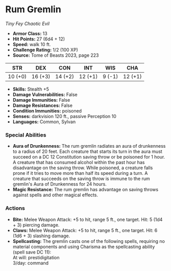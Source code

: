 # Rum Gremlin

*Tiny* *Fey* *Chaotic Evil*

- **Armor Class:** 13
- **Hit Points:** 27 (6d4 + 12)
- **Speed:** walk 10 ft.
- **Challenge Rating:** 1/2 (100 XP)
- **Source:** Tome of Beasts 2023, page 223

| STR | DEX | CON | INT | WIS | CHA |
| --- | --- | --- | --- | --- | --- |
| 10 (+0) | 16 (+3) | 14 (+2) | 12 (+1) | 9 (-1) | 12 (+1) |

- **Skills:** Stealth +5
- **Damage Vulnerabilities:** False
- **Damage Immunities:** False
- **Damage Resistances:** False
- **Condition Immunities:** poisoned
- **Senses:** darkvision 120 ft., passive Perception 10
- **Languages:** Common, Sylvan

### Special Abilities

- **Aura of Drunkenness:** The rum gremlin radiates an aura of drunkenness to a radius of 20 feet. Each creature that starts its turn in the aura must succeed on a DC 12 Constitution saving throw or be poisoned for 1 hour. A creature that has consumed alcohol within the past hour has disadvantage on the saving throw. While poisoned, a creature falls prone if it tries to move more than half its speed during a turn. A creature that succeeds on the saving throw is immune to the rum gremlin's Aura of Drunkenness for 24 hours.
- **Magic Resistance:** The rum gremlin has advantage on saving throws against spells and other magical effects.

### Actions

- **Bite:** Melee Weapon Attack: +5 to hit, range 5 ft., one target. Hit: 5 (1d4 + 3) piercing damage.
- **Claws:** Melee Weapon Attack: +5 to hit, range 5 ft., one target. Hit: 6 (1d6 + 3) slashing damage.
- **Spellcasting:** The gremlin casts one of the following spells, requiring no material components and using Charisma as the spellcasting ability (spell save DC 11):<br>At will: prestidigitation<br>3/day: command
